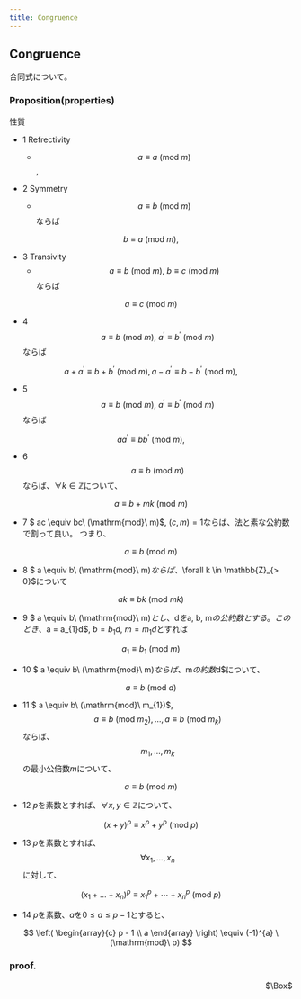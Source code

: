 ```yaml
---
title: Congruence
---
```


## Congruence
合同式について。


### Proposition(properties)
性質

* 1 Refrectivity
    * $$
    a \equiv a\ (\mathrm{mod}\ m)
$$,

* 2 Symmetry
    * $$ a \equiv b\ (\mathrm{mod}\ m) $$ ならば

$$
    b \equiv a\ (\mathrm{mod}\ m),
$$

* 3 Transivity
    * $$ a \equiv b\ (\mathrm{mod}\ m), \ b \equiv c\ (\mathrm{mod}\ m) $$ ならば

$$
    a \equiv c\ (\mathrm{mod}\ m)
$$

* 4 $$ a \equiv b\ (\mathrm{mod}\ m), \ a^{\prime} \equiv b^{\prime}\ (\mathrm{mod}\ m) $$ ならば

$$
    a + a^{\prime} \equiv b + b^{\prime}\ (\mathrm{mod}\ m),
    a - a^{\prime} \equiv b - b^{\prime}\ (\mathrm{mod}\ m),
$$

* 5  $$ a \equiv b\ (\mathrm{mod}\ m), \ a^{\prime} \equiv b^{\prime}\ (\mathrm{mod}\ m) $$ ならば

$$
    aa^{\prime} \equiv bb^{\prime}\ (\mathrm{mod}\ m),
$$

* 6 $$ a \equiv b\ (\mathrm{mod}\ m)$$ならば、$\forall k \in \mathbb{Z}$について、

$$
    a \equiv b + mk\ (\mathrm{mod}\ m)
$$

* 7 $ ac \equiv bc\ (\mathrm{mod}\ m)$, $(c, m) = 1$ならば、法と素な公約数で割って良い。
つまり、

$$
    a \equiv b\ (\mathrm{mod}\ m)
$$

* 8 $ a \equiv b\ (\mathrm{mod}\ m)$ならば、$\forall k \in \mathbb{Z}_{> 0}$について

$$
    ak \equiv bk\ (\mathrm{mod}\ mk)
$$

* 9 $ a \equiv b\ (\mathrm{mod}\ m)$とし、$d$を$a, b, m$の公約数とする。
このとき、$a = a_{1}d$, $b = b_{1}d$, $m = m_{1}d$とすれば

$$
    a_{1} \equiv b_{1}\ (\mathrm{mod}\ m)
$$

* 10 $ a \equiv b\ (\mathrm{mod}\ m)$ならば、$m$の約数$d$について、

$$
    a \equiv b\ (\mathrm{mod}\ d)
$$

* 11 $ a \equiv b\ (\mathrm{mod}\ m_{1})$, $$ a \equiv b\ (\mathrm{mod}\ m_{2}), \ldots, a \equiv b\ (\mathrm{mod}\ m_{k})$$ならば、
$$m_{1}, \ldots, m_{k}$$の最小公倍数$m$について、

$$
    a \equiv b\ (\mathrm{mod}\ m)
$$

* 12 $p$を素数とすれば、$\forall x, y \in \mathbb{Z}$について、

$$
    (x + y)^{p} \equiv x^{p} + y^{p}\ (\mathrm{mod}\ p)
$$

* 13 $p$を素数とすれば、$$\forall x_{1}, \ldots, x_{n}$$に対して、

$$
    (x_{1} + \ldots + x_{n})^{p} \equiv x_{1}^{p} + \cdots + x_{n}^{p}\ (\mathrm{mod}\ p)
$$

* 14 $p$を素数、$a$を$0 \le a \le p - 1$とすると、

$$
    \left(
        \begin{array}{c}
            p - 1 \\
            a
        \end{array}
    \right)
    \equiv
    (-1)^{a}
    \ (\mathrm{mod}\ p)
$$

### proof.

<div class="QED" style="text-align: right">$\Box$</div>
